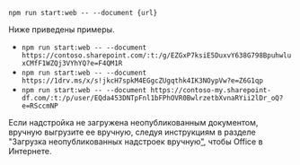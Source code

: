 ```command&nbsp;line
npm run start:web -- --document {url}
```

Ниже приведены примеры.

- `npm run start:web -- --document https://contoso.sharepoint.com/:t:/g/EZGxP7ksiE5DuxvY638G798BpuhwluxCMfF1WZQj3VYhYQ?e=F4QM1R`
- `npm run start:web -- --document https://1drv.ms/x/s!jkcH7spkM4EGgcZUgqthk4IK3NOypVw?e=Z6G1qp`
- `npm run start:web -- --document https://contoso-my.sharepoint-df.com/:t:/p/user/EQda453DNTpFnl1bFPhOVR0BwlrzetbXvnaRYii2lDr_oQ?e=RSccmNP`

Если надстройка не загружена неопубликованным документом, вручную выгрузите ее вручную, следуя инструкциям в разделе "Загрузка неопубликованных надстроек вручную["](../testing/sideload-office-add-ins-for-testing.md#manually-sideload-an-add-in-to-office-on-the-web), чтобы Office в Интернете.